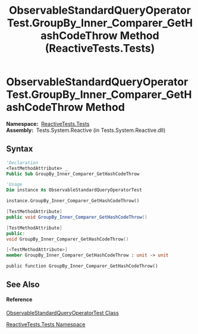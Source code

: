 ﻿---
title: ObservableStandardQueryOperatorTest.GroupBy_Inner_Comparer_GetHashCodeThrow Method  (ReactiveTests.Tests)
TOCTitle: GroupBy_Inner_Comparer_GetHashCodeThrow Method
ms:assetid: M:ReactiveTests.Tests.ObservableStandardQueryOperatorTest.GroupBy_Inner_Comparer_GetHashCodeThrow
ms:mtpsurl: https://msdn.microsoft.com/en-us/library/reactivetests.tests.observablestandardqueryoperatortest.groupby_inner_comparer_gethashcodethrow(v=VS.103)
ms:contentKeyID: 36620834
ms.date: 06/28/2011
mtps_version: v=VS.103
f1_keywords:
- ReactiveTests.Tests.ObservableStandardQueryOperatorTest.GroupBy_Inner_Comparer_GetHashCodeThrow
dev_langs:
- CSharp
- JScript
- VB
- FSharp
- c++
---

# ObservableStandardQueryOperatorTest.GroupBy\_Inner\_Comparer\_GetHashCodeThrow Method

**Namespace:**  [ReactiveTests.Tests](hh289046\(v=vs.103\).md)  
**Assembly:**  Tests.System.Reactive (in Tests.System.Reactive.dll)

## Syntax

``` vb
'Declaration
<TestMethodAttribute> _
Public Sub GroupBy_Inner_Comparer_GetHashCodeThrow
```

``` vb
'Usage
Dim instance As ObservableStandardQueryOperatorTest

instance.GroupBy_Inner_Comparer_GetHashCodeThrow()
```

``` csharp
[TestMethodAttribute]
public void GroupBy_Inner_Comparer_GetHashCodeThrow()
```

``` c++
[TestMethodAttribute]
public:
void GroupBy_Inner_Comparer_GetHashCodeThrow()
```

``` fsharp
[<TestMethodAttribute>]
member GroupBy_Inner_Comparer_GetHashCodeThrow : unit -> unit 
```

``` jscript
public function GroupBy_Inner_Comparer_GetHashCodeThrow()
```

## See Also

#### Reference

[ObservableStandardQueryOperatorTest Class](hh288944\(v=vs.103\).md)

[ReactiveTests.Tests Namespace](hh289046\(v=vs.103\).md)

